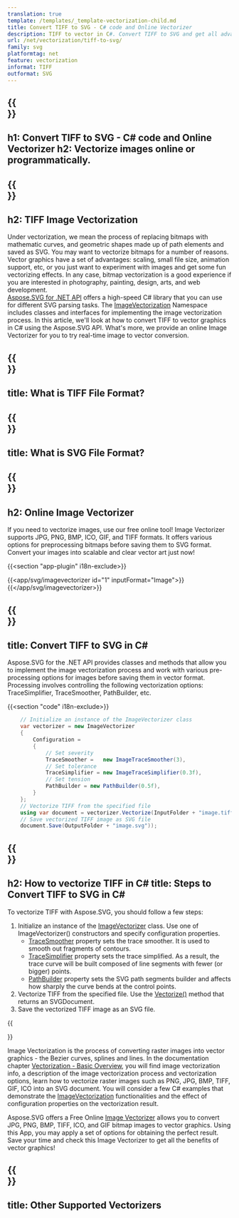 ```yaml
---
translation: true
template: /templates/_template-vectorization-child.md
title: Convert TIFF to SVG - C# code and Online Vectorizer 
description: TIFF to vector in C#. Convert TIFF to SVG and get all advantages of vector graphics. Try Online Image Vectorizer for free!
url: /net/vectorization/tiff-to-svg/
family: svg
platformtag: net
feature: vectorization
informat: TIFF
outformat: SVG
---
```


{{<section banner>}}
---
h1: Convert TIFF to SVG - C# code and Online Vectorizer
h2:  Vectorize images online or programmatically.
---

{{<section overview>}}
---
h2: TIFF Image Vectorization
---

Under vectorization, we mean the process of replacing bitmaps with mathematic curves, and geometric shapes made up of path elements and saved as SVG. You may want to vectorize bitmaps for a number of reasons. Vector graphics have a set of advantages: scaling, small file size, animation support, etc, or you just want to experiment with images and get some fun vectorizing effects. In any case, bitmap vectorization is a good experience if you are interested in photography, painting, design, arts, and web development.<br>
[Aspose.SVG for .NET API](https://products.aspose.com/svg/{{lang.url-fragment}}net/) offers a high-speed C# library that you can use for different SVG parsing tasks. The [ImageVectorization](https://reference.aspose.com/svg/net/aspose.svg.imagevectorization/) Namespace includes classes and interfaces for implementing the image vectorization process. In this article, we'll look at how to convert TIFF to vector graphics in C# using the Aspose.SVG API. What's more, we provide an online Image Vectorizer for you to try real-time image to vector conversion.

{{<section input-file>}}
---
title: What is TIFF File Format?
---

{{<section output-file>}}
---
title: What is SVG File Format?
---

{{<section plagin-text>}}
---
h2: Online Image Vectorizer
---

If you need to vectorize images, use our free online tool! Image Vectorizer supports JPG, PNG, BMP, ICO, GIF, and TIFF formats. It offers various options for preprocessing bitmaps before saving them to SVG format. Convert your images into scalable and clear vector art just now!

{{<section "app-plugin" i18n-exclude>}}

{{<app/svg/imagevectorizer id="1" inputFormat="Image">}}{{</app/svg/imagevectorizer>}} 

{{<section code-text>}}
---
title: Convert TIFF to SVG in C#
---

Aspose.SVG for the .NET API provides classes and methods that allow you to implement the image vectorization process and work with various pre-processing options for images before saving them in vector format. Processing involves controlling the following vectorization options: TraceSimplifier, TraceSmoother, PathBuilder, etc.

{{<section "code" i18n-exclude>}}

```cs       
	// Initialize an instance of the ImageVectorizer class
    var vectorizer = new ImageVectorizer
    {
        Configuration = 
		{
			// Set severity
			TraceSmoother =   new ImageTraceSmoother(3),
			// Set tolerance
			TraceSimplifier = new ImageTraceSimplifier(0.3f),
			// Set tension
        	PathBuilder = new PathBuilder(0.5f),
		}
    };
    // Vectorize TIFF from the specified file
	using var document = vectorizer.Vectorize(InputFolder + "image.tiff");
    // Save vectorized TIFF image as SVG file 
	document.Save(OutputFolder + "image.svg"));
```

{{<section steps>}}
---
h2: How to vectorize TIFF in C#
title: Steps to Convert TIFF to SVG in C#
---

To vectorize TIFF with Aspose.SVG, you should follow a few steps:

1. Initialize an instance of the [ImageVectorizer](https://reference.aspose.com/svg/net/aspose.svg.imagevectorization/imagevectorizer/) class. Use one of ImageVectorizer() constructors and specify configuration properties.
    - [TraceSmoother](https://reference.aspose.com/svg/net/aspose.svg.imagevectorization/imagevectorizerconfiguration/tracesmoother/) property sets the trace smoother. It is used to smooth out fragments of contours. 
    - [TraceSimplifier](https://reference.aspose.com/svg/net/aspose.svg.imagevectorization/imagevectorizerconfiguration/tracesimplifier/) property sets the trace simplified. As a result, the trace curve will be built composed of line segments with fewer (or bigger) points.
    - [PathBuilder](https://reference.aspose.com/svg/net/aspose.svg.imagevectorization/imagevectorizerconfiguration/pathbuilder/) property sets the SVG path segments builder and affects how sharply the curve bends at the control points.
1. Vectorize TIFF from the specified file. Use the [Vectorize()](https://reference.aspose.com/svg/net/aspose.svg.imagevectorization/imagevectorizer/vectorize/) method that returns an SVGDocument.
1. Save the vectorized TIFF image as an SVG file.

{{<section documentation>}}

Image Vectorization is the process of converting raster images into vector graphics - the Bezier curves, splines and lines. In the documentation chapter <a href="https://docs.aspose.com/svg/net/how-to-work-with-aspose-svg-api/vectorization/" target="_blank">Vectorization - Basic Overview</a>, you will find image vectorization info, a description of the image vectorization process and vectorization options, learn how to vectorize raster images such as PNG, JPG, BMP, TIFF, GIF, ICO into an SVG document. You will consider a few C# examples that demonstrate the [ImageVectorization](https://reference.aspose.com/svg/net/aspose.svg.imagevectorization/) functionalities and the effect of configuration properties on the vectorization result.

Aspose.SVG offers a Free Online [Image Vectorizer](https://products.aspose.app/svg/image-vectorization) allows you to convert JPG, PNG, BMP, TIFF, ICO, and GIF bitmap images to vector graphics. Using this App, you may apply a set of options for obtaining the perfect result. Save your time and check this Image Vectorizer to get all the benefits of vector graphics!

{{<section other-vectorizers>}}
---
title: Other Supported Vectorizers
---
